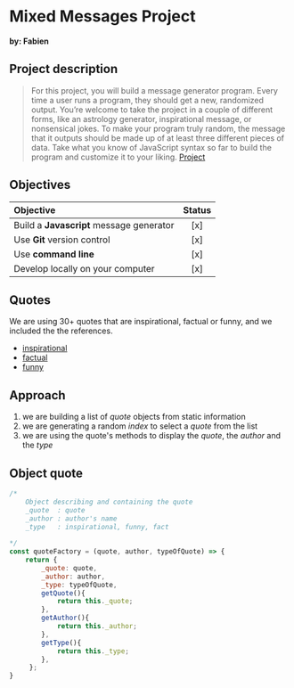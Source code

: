 # Mixed Messages Project
**by: Fabien**

## Project description
>For this project, you will build a message generator program. Every time a user runs a program, they should get a new, randomized output. You’re welcome to take the project in a couple of different forms, like an astrology generator, inspirational message, or nonsensical jokes. To make your program truly random, the message that it outputs should be made up of at least three different pieces of data. Take what you know of JavaScript syntax so far to build the program and customize it to your liking. [Project](https://www.codecademy.com/paths/full-stack-engineer-career-path/tracks/fscp-javascript-syntax-portfolio-project/modules/fscp-mixed-messages/kanban_projects/mixed-messages "Mixed Messages")

## Objectives

| Objective                                 | Status |    
|:----------------------------------------- |:------:|
| Build a **Javascript** message generator  |   [x]  | 
| Use **Git** version control               |   [x]  |
| Use **command line**                      |   [x]  |
| Develop locally on your computer          |   [x]  |


## Quotes
We are using 30+ quotes that are inspirational, factual or funny, and we included the the references.
- [inspirational](https://cdn.graciousquotes.com/wp-content/uploads/2021/02/100-Inspirational-Quotes-on-Learning-.pdf "source")
- [factual](http://brunswicksouthps.vic.edu.au/wp-content/uploads/2015/04/PP-27-Facts-2015.pdf?_sm_au_=iVV552Wr2kfvFSN5 "source")
- [funny](https://www.selfhelpcollective.com/support-files/27_free_funny_inspirational_quotes.pdf "funny")

## Approach
1. we are building a list of *quote* objects from static information
2. we are generating a random *index* to select a *quote* from the list
3. we are using the quote's methods to display the *quote*, the *author* and the *type*

## Object quote

```javascript
/*     
    Object describing and containing the quote
    _quote  : quote
    _author : author's name
    _type   : inspirational, funny, fact
  
*/
const quoteFactory = (quote, author, typeOfQuote) => {
    return {
        _quote: quote,
        _author: author,
        _type: typeOfQuote,        
        getQuote(){
            return this._quote;
        },
        getAuthor(){
            return this._author;
        },
        getType(){
            return this._type;
        },
     };
}
```


